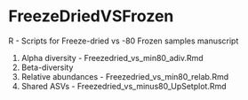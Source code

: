 # FreezeDriedVSFrozen
R - Scripts for Freeze-dried vs -80 Frozen samples manuscript

1) Alpha diversity - Freezedried_vs_min80_adiv.Rmd
2) Beta-diversity
3) Relative abundances - Freezedried_vs_min80_relab.Rmd
5) Shared ASVs - Freezedried_vs_minus80_UpSetplot.Rmd
